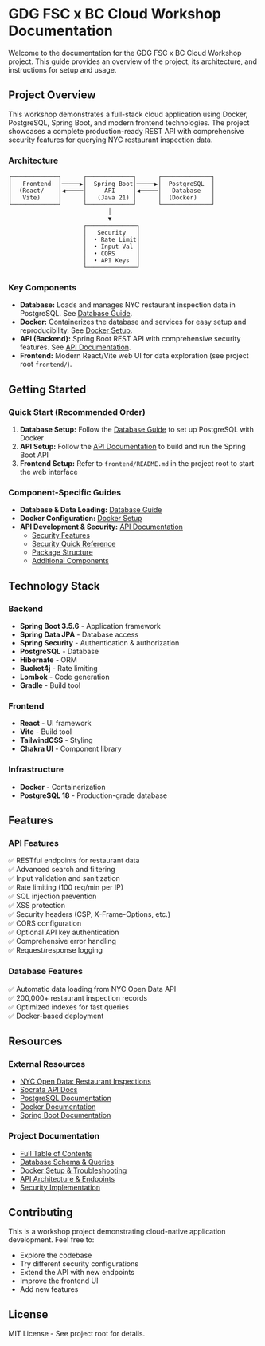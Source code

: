 # GDG FSC x BC Cloud Workshop Documentation

Welcome to the documentation for the GDG FSC x BC Cloud Workshop project. This guide provides an overview of the project, its architecture, and instructions for setup and usage.

## Project Overview

This workshop demonstrates a full-stack cloud application using Docker, PostgreSQL, Spring Boot, and modern frontend technologies. The project showcases a complete production-ready REST API with comprehensive security features for querying NYC restaurant inspection data.

### Architecture

```
┌─────────────┐      ┌─────────────┐      ┌──────────────┐
│   Frontend  │─────▶│  Spring Boot│─────▶│  PostgreSQL  │
│  (React/    │◀─────│     API     │◀─────│   Database   │
│   Vite)     │      │   (Java 21) │      │  (Docker)    │
└─────────────┘      └─────────────┘      └──────────────┘
                            │
                            ▼
                     ┌──────────────┐
                     │   Security   │
                     │  • Rate Limit│
                     │  • Input Val │
                     │  • CORS      │
                     │  • API Keys  │
                     └──────────────┘
```

### Key Components

- **Database:** Loads and manages NYC restaurant inspection data in PostgreSQL. See [Database Guide](database/README.md).
- **Docker:** Containerizes the database and services for easy setup and reproducibility. See [Docker Setup](docker/README.md).
- **API (Backend):** Spring Boot REST API with comprehensive security features. See [API Documentation](api/README.md).
- **Frontend:** Modern React/Vite web UI for data exploration (see project root `frontend/`).

## Getting Started

### Quick Start (Recommended Order)

1. **Database Setup:** Follow the [Database Guide](database/README.md) to set up PostgreSQL with Docker
2. **API Setup:** Follow the [API Documentation](api/README.md) to build and run the Spring Boot API
3. **Frontend Setup:** Refer to `frontend/README.md` in the project root to start the web interface

### Component-Specific Guides

- **Database & Data Loading:** [Database Guide](database/README.md)
- **Docker Configuration:** [Docker Setup](docker/README.md)
- **API Development & Security:** [API Documentation](api/README.md)
  - [Security Features](api/SECURITY.md)
  - [Security Quick Reference](api/SECURITY_QUICK_REFERENCE.md)
  - [Package Structure](api/PACKAGE_STRUCTURE.md)
  - [Additional Components](api/ADDITIONAL_COMPONENTS.md)

## Technology Stack

### Backend
- **Spring Boot 3.5.6** - Application framework
- **Spring Data JPA** - Database access
- **Spring Security** - Authentication & authorization
- **PostgreSQL** - Database
- **Hibernate** - ORM
- **Bucket4j** - Rate limiting
- **Lombok** - Code generation
- **Gradle** - Build tool

### Frontend
- **React** - UI framework
- **Vite** - Build tool
- **TailwindCSS** - Styling
- **Chakra UI** - Component library

### Infrastructure
- **Docker** - Containerization
- **PostgreSQL 18** - Production-grade database

## Features

### API Features
✅ RESTful endpoints for restaurant data  
✅ Advanced search and filtering  
✅ Input validation and sanitization  
✅ Rate limiting (100 req/min per IP)  
✅ SQL injection prevention  
✅ XSS protection  
✅ Security headers (CSP, X-Frame-Options, etc.)  
✅ CORS configuration  
✅ Optional API key authentication  
✅ Comprehensive error handling  
✅ Request/response logging  

### Database Features
✅ Automatic data loading from NYC Open Data API  
✅ 200,000+ restaurant inspection records  
✅ Optimized indexes for fast queries  
✅ Docker-based deployment  

## Resources

### External Resources
- [NYC Open Data: Restaurant Inspections](https://data.cityofnewyork.us/resource/43nn-pn8j.geojson)
- [Socrata API Docs](https://dev.socrata.com/docs/queries/limit.html)
- [PostgreSQL Documentation](https://www.postgresql.org/docs/current/app-psql.html)
- [Docker Documentation](https://docs.docker.com/engine/network/)
- [Spring Boot Documentation](https://docs.spring.io/spring-boot/docs/current/reference/html/)

### Project Documentation
- [Full Table of Contents](SUMMARY.md)
- [Database Schema & Queries](database/README.md)
- [Docker Setup & Troubleshooting](docker/README.md)
- [API Architecture & Endpoints](api/README.md)
- [Security Implementation](api/SECURITY.md)

## Contributing

This is a workshop project demonstrating cloud-native application development. Feel free to:
- Explore the codebase
- Try different security configurations
- Extend the API with new endpoints
- Improve the frontend UI
- Add new features

## License

MIT License - See project root for details.
